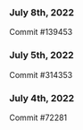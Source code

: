 ### July 8th, 2022

Commit #139453

### July 5th, 2022

Commit #314353


### July 4th, 2022

Commit #72281
